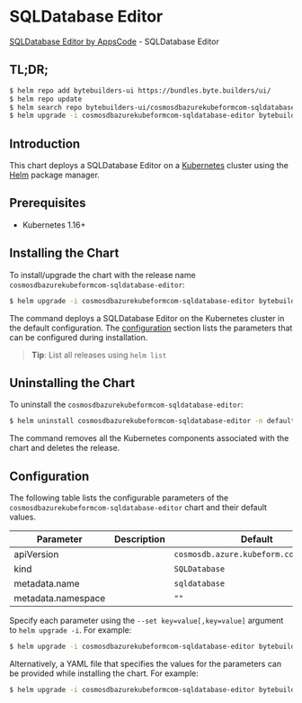 # SQLDatabase Editor

[SQLDatabase Editor by AppsCode](https://byte.builders) - SQLDatabase Editor

## TL;DR;

```bash
$ helm repo add bytebuilders-ui https://bundles.byte.builders/ui/
$ helm repo update
$ helm search repo bytebuilders-ui/cosmosdbazurekubeformcom-sqldatabase-editor --version=v0.4.16
$ helm upgrade -i cosmosdbazurekubeformcom-sqldatabase-editor bytebuilders-ui/cosmosdbazurekubeformcom-sqldatabase-editor -n default --create-namespace --version=v0.4.16
```

## Introduction

This chart deploys a SQLDatabase Editor on a [Kubernetes](http://kubernetes.io) cluster using the [Helm](https://helm.sh) package manager.

## Prerequisites

- Kubernetes 1.16+

## Installing the Chart

To install/upgrade the chart with the release name `cosmosdbazurekubeformcom-sqldatabase-editor`:

```bash
$ helm upgrade -i cosmosdbazurekubeformcom-sqldatabase-editor bytebuilders-ui/cosmosdbazurekubeformcom-sqldatabase-editor -n default --create-namespace --version=v0.4.16
```

The command deploys a SQLDatabase Editor on the Kubernetes cluster in the default configuration. The [configuration](#configuration) section lists the parameters that can be configured during installation.

> **Tip**: List all releases using `helm list`

## Uninstalling the Chart

To uninstall the `cosmosdbazurekubeformcom-sqldatabase-editor`:

```bash
$ helm uninstall cosmosdbazurekubeformcom-sqldatabase-editor -n default
```

The command removes all the Kubernetes components associated with the chart and deletes the release.

## Configuration

The following table lists the configurable parameters of the `cosmosdbazurekubeformcom-sqldatabase-editor` chart and their default values.

|     Parameter      | Description |                      Default                      |
|--------------------|-------------|---------------------------------------------------|
| apiVersion         |             | <code>cosmosdb.azure.kubeform.com/v1alpha1</code> |
| kind               |             | <code>SQLDatabase</code>                          |
| metadata.name      |             | <code>sqldatabase</code>                          |
| metadata.namespace |             | <code>""</code>                                   |


Specify each parameter using the `--set key=value[,key=value]` argument to `helm upgrade -i`. For example:

```bash
$ helm upgrade -i cosmosdbazurekubeformcom-sqldatabase-editor bytebuilders-ui/cosmosdbazurekubeformcom-sqldatabase-editor -n default --create-namespace --version=v0.4.16 --set apiVersion=cosmosdb.azure.kubeform.com/v1alpha1
```

Alternatively, a YAML file that specifies the values for the parameters can be provided while
installing the chart. For example:

```bash
$ helm upgrade -i cosmosdbazurekubeformcom-sqldatabase-editor bytebuilders-ui/cosmosdbazurekubeformcom-sqldatabase-editor -n default --create-namespace --version=v0.4.16 --values values.yaml
```
